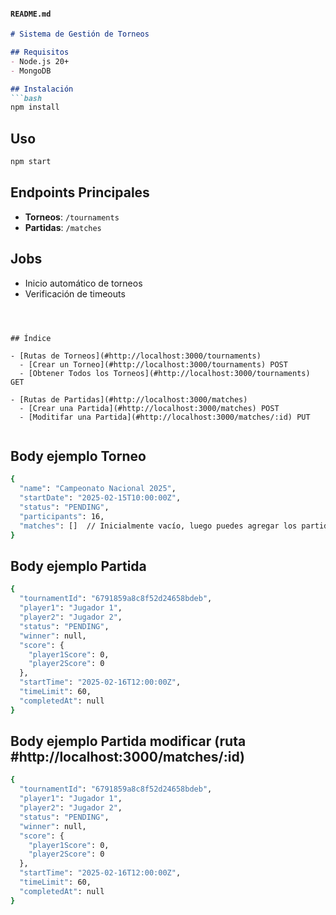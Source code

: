 
#### `README.md`
```markdown
# Sistema de Gestión de Torneos

## Requisitos
- Node.js 20+
- MongoDB

## Instalación
```bash
npm install
```

## Uso
```bash
npm start
```

## Endpoints Principales
- **Torneos**: `/tournaments`
- **Partidas**: `/matches`

## Jobs
- Inicio automático de torneos
- Verificación de timeouts
```



## Índice

- [Rutas de Torneos](#http://localhost:3000/tournaments)
  - [Crear un Torneo](#http://localhost:3000/tournaments) POST
  - [Obtener Todos los Torneos](#http://localhost:3000/tournaments) GET
  
- [Rutas de Partidas](#http://localhost:3000/matches)
  - [Crear una Partida](#http://localhost:3000/matches) POST
  - [Moditifar una Partida](#http://localhost:3000/matches/:id) PUT


```


## Body ejemplo Torneo
```bash
{
  "name": "Campeonato Nacional 2025",
  "startDate": "2025-02-15T10:00:00Z",
  "status": "PENDING",
  "participants": 16,
  "matches": []  // Inicialmente vacío, luego puedes agregar los partidos
}
```


## Body ejemplo Partida
```bash
{
  "tournamentId": "6791859a8c8f52d24658bdeb",  
  "player1": "Jugador 1",
  "player2": "Jugador 2",
  "status": "PENDING",
  "winner": null,
  "score": {
    "player1Score": 0,
    "player2Score": 0
  },
  "startTime": "2025-02-16T12:00:00Z",
  "timeLimit": 60,
  "completedAt": null
}
```

## Body ejemplo Partida modificar (ruta #http://localhost:3000/matches/:id)
```bash
{
  "tournamentId": "6791859a8c8f52d24658bdeb",  
  "player1": "Jugador 1",
  "player2": "Jugador 2",
  "status": "PENDING",
  "winner": null,
  "score": {
    "player1Score": 0,
    "player2Score": 0
  },
  "startTime": "2025-02-16T12:00:00Z",
  "timeLimit": 60,
  "completedAt": null
}
```